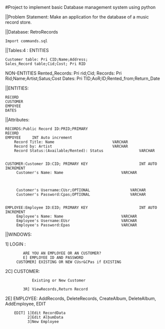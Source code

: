 #Project to implement basic Database management system using python



||Problem Statement: Make an application for the database of a music record store.


||Database: RetroRecords           
	
	Import commands.sql


||Tables:4 :
ENTITIES

	Customer table: Pri CID;Name;Address;
	Sales_Record table;Cid;Cost; Pri RID


NON-ENTITIES
	Rented_Records: Pri rid;Cid; 
	Records: Pri Rid;Name;Artist;Satus;Cost 
	Dates: Pri TID;AoR;ID;Rented_from;Return_Date


||ENTITIES:

	RECORD
	CUSTOMER
	EMPOYEE
	DATES




||Attributes:

	RECORDS:Public Record ID:PRID;PRIMARY 
	RECORD
	EMPOYEE		INT Auto increment		
		Record Title: Name							VARCHAR
 		Record by: Artist							VARCHAR
		Record Status:(Available/Rented): Status				VARCHAR					
			

	CUSTOMER:Customer ID:CID; PRIMARY KEY						INT AUTO INCREMENT
		 Customer's Name: Name							VARCHAR



		 Customer's Username:CUsr;OPTIONAL					VARCHAR					
		 Customer's Password:Cpas;OPTIONAL					VARCHAR


	EMPLOYEE:Employee ID:EID; PRIMARY KEY						INT AUTO INCREMENT
		 Employee's Name: Name							VARCHAR
		 Employee's Username:EUsr						VARCHAR	
		 Employee's Password:Epas						VARCHAR
	


||WINDOWS:

1]  LOGIN :	
	
			ARE YOU AN EMPLOYEE OR AN CUSTOMER?
			E] EMPLOYEE ID AND PASSWORD
		 CUSTOMER] EXISTING OR NEW CUsr&CPas if EXISTING



2C]  CUSTOMER:	        
		           	
				Existing or New Customer
		          
			3R] ViewRecords,Return Record



2E]  EMPLOYEE: AddRecords, DeleteRecords, CreateAlbum, DeleteAlbum, AddEmployee, EDIT

		EDIT] 1]Edit RecordData
		      2]Edit AlbumData
		      3]New Employee 






